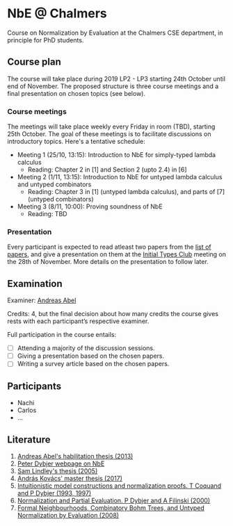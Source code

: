 # NbE @ Chalmers

Course on Normalization by Evaluation at the Chalmers CSE department, in principle for PhD students.

## Course plan

The course will take place during 2019 LP2 - LP3 starting 24th October until end of November. The proposed structure is three course meetings and a final presentation on chosen topics (see below). 

### Course meetings

The meetings will take place weekly every Friday in room (TBD), starting 25th October. The goal of these meetings is to facilitate discussions on introductory topics. Here's a tentative schedule:

* Meeting 1 (25/10, 13:15): Introduction to NbE for simply-typed lambda calculus
  - Reading: Chapter 2 in [1] and Section 2 (upto 2.4) in [6]
* Meeting 2 (1/11, 13:15): Introduction to NbE for untyped lambda calculus and untyped combinators
  - Reading: Chapter 3 in [1] (untyped lambda calculus), and parts of [7] (untyped combinators)
* Meeting 3 (8/11, 10:00): Proving soundness of NbE
  - Reading: TBD

### Presentation

Every participant is expected to read atleast two papers from the [list of papers](papers.md), and give a presentation on them at the [Initial Types Club](https://github.com/InitialTypes/Club/wiki) meeting on the 28th of November. More details on the presentation to follow later.

## Examination

Examiner: [Andreas Abel](http://www.cse.chalmers.se/~abela/)

Credits: 4, but the final decision about how many credits the course gives rests with each participant’s respective examiner.

Full participation in the course entails:

- [ ] Attending a majority of the discussion sessions.
- [ ] Giving a presentation based on the chosen papers.
- [ ] Writing a survey article based on the chosen papers.

## Participants

+ Nachi
+ Carlos
+ ...

## Literature

1. [Andreas Abel's habilitation thesis (2013)](http://www.cse.chalmers.se/~abela/habil.pdf)
2. [Peter Dybjer webpage on NbE](http://www.cse.chalmers.se/~peterd/papers/nbe.html)
3. [Sam Lindley's thesis (2005)](https://www.era.lib.ed.ac.uk/handle/1842/778)
4. [András Kovács' master thesis (2017)](https://github.com/AndrasKovacs/stlc-nbe/blob/separate-PSh/thesis.pdf)
5. [Intuitionistic model constructions and normalization proofs. T Coquand and P Dybjer (1993, 1997)](https://www.cambridge.org/core/journals/mathematical-structures-in-computer-science/article/intuitionistic-model-constructions-and-normalization-proofs/15AE4B790FF9E4B1998CE92054DBD3CF)
6. [Normalization and Partial Evaluation. P Dybjer and A Filinski (2000)](http://www.cse.chalmers.se/~peterd/papers/Caminha.pdf)
7. [Formal Neighbourhoods, Combinatory Bohm Trees, and Untyped Normalization by Evaluation (2008)](http://www.cse.chalmers.se/~peterd/papers/DybjerKuperberg2008.pdf)
